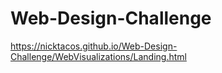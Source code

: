 # Web-Design-Challenge
https://nicktacos.github.io/Web-Design-Challenge/WebVisualizations/Landing.html
